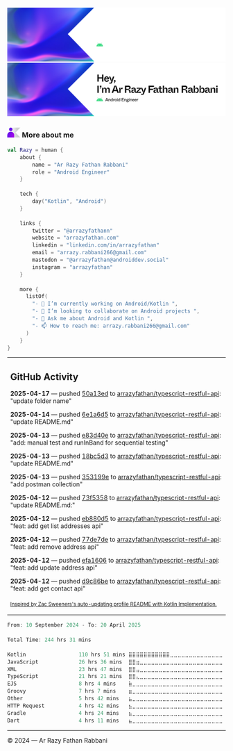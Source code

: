 ![Ar Razy Fathan Rabbani Banner](https://github.com/arrazyfathan/arrazyfathan/blob/main/media/banner-dark.png#gh-dark-mode-only)
![Ar Razy Fathan Rabbani Banner](https://github.com/arrazyfathan/arrazyfathan/blob/main/media/banner-light.png#gh-light-mode-only)

### <img width="30" alt="about" src="https://github.com/arrazyfathan/arrazyfathan/blob/main/media/about.png"> More about me

```kotlin
val Razy = human {
    about {
        name = "Ar Razy Fathan Rabbani"
        role = "Android Engineer"
    }

    tech {
        day("Kotlin", "Android")
    }

    links {
        twitter = "@arrazyfathann"
        website = "arrazyfathan.com"
        linkedin = "linkedin.com/in/arrazyfathan"
        email = "arrazy.rabbani266@gmail.com"
        mastodon = "@arrazyfathan@androiddev.social"
        instagram = "arrazyfathan"
    }

    more {
      listOf(
        "- 🔭 I’m currently working on Android/Kotlin ",
        "- 👯 I’m looking to collaborate on Android projects ",
        "- 💬 Ask me about Android and Kotlin ",
        "- 📫 How to reach me: arrazy.rabbani266@gmail.com"
      )
    }
}
```


<table><tr><td valign="top" width="100%">    

## GitHub Activity

**2025-04-17** — pushed [50a13ed](https://github.com/arrazyfathan/typescript-restful-api/commits/50a13eddc5fc82b740b05c0fecdca1a63a403692) to [arrazyfathan/typescript-restful-api](https://github.com/arrazyfathan/typescript-restful-api): "update folder name"

**2025-04-14** — pushed [6e1a6d5](https://github.com/arrazyfathan/typescript-restful-api/commits/6e1a6d5a72dba15a0a20a170d90d9cd289783c67) to [arrazyfathan/typescript-restful-api](https://github.com/arrazyfathan/typescript-restful-api): "update README.md"

**2025-04-13** — pushed [e83d40e](https://github.com/arrazyfathan/typescript-restful-api/commits/e83d40ee88c1f542b340614e31fb6dfbaa53f8be) to [arrazyfathan/typescript-restful-api](https://github.com/arrazyfathan/typescript-restful-api): "add: manual test and runInBand for sequential testing"

**2025-04-13** — pushed [18bc5d3](https://github.com/arrazyfathan/typescript-restful-api/commits/18bc5d3346fe778f55d3cee860a5b3dcb1eed0bf) to [arrazyfathan/typescript-restful-api](https://github.com/arrazyfathan/typescript-restful-api): "update README.md"

**2025-04-13** — pushed [353199e](https://github.com/arrazyfathan/typescript-restful-api/commits/353199e9cb04cd84d9cfb78b80d8adba64d88946) to [arrazyfathan/typescript-restful-api](https://github.com/arrazyfathan/typescript-restful-api): "add postman collection"

**2025-04-12** — pushed [73f5358](https://github.com/arrazyfathan/typescript-restful-api/commits/73f535809d464aa8ed02c61cbc8aa0d520d1f23e) to [arrazyfathan/typescript-restful-api](https://github.com/arrazyfathan/typescript-restful-api): "update README.md:"

**2025-04-12** — pushed [eb880d5](https://github.com/arrazyfathan/typescript-restful-api/commits/eb880d5a1a211add1c2014446cea989d4a9b13a0) to [arrazyfathan/typescript-restful-api](https://github.com/arrazyfathan/typescript-restful-api): "feat: add get list addresses api"

**2025-04-12** — pushed [77de7de](https://github.com/arrazyfathan/typescript-restful-api/commits/77de7dec37f55f89df2e46862015c050047d9661) to [arrazyfathan/typescript-restful-api](https://github.com/arrazyfathan/typescript-restful-api): "feat: add remove address api"

**2025-04-12** — pushed [efa1606](https://github.com/arrazyfathan/typescript-restful-api/commits/efa1606b094c9b4148762c1a30df5fc3a0129e87) to [arrazyfathan/typescript-restful-api](https://github.com/arrazyfathan/typescript-restful-api): "feat: add update address api"

**2025-04-12** — pushed [d9c86be](https://github.com/arrazyfathan/typescript-restful-api/commits/d9c86be0675a711a58609706071bcc8a16e16877) to [arrazyfathan/typescript-restful-api](https://github.com/arrazyfathan/typescript-restful-api): "feat: add get contact api"
                
<sub><a href="https://github.com/ZacSweers/ZacSweers/">Inspired by Zac Sweeners's auto-updating profile README with Kotlin Implementation.</a></sub>
</table>

<!--START_SECTION:waka-->

```kotlin
From: 10 September 2024 - To: 20 April 2025

Total Time: 244 hrs 31 mins

Kotlin                 110 hrs 51 mins ⣿⣿⣿⣿⣿⣿⣿⣿⣿⣿⣿⣀⣀⣀⣀⣀⣀⣀⣀⣀⣀⣀⣀⣀⣀   44.30 %
JavaScript             26 hrs 36 mins  ⣿⣿⣶⣀⣀⣀⣀⣀⣀⣀⣀⣀⣀⣀⣀⣀⣀⣀⣀⣀⣀⣀⣀⣀⣀   10.64 %
XML                    23 hrs 47 mins  ⣿⣿⣤⣀⣀⣀⣀⣀⣀⣀⣀⣀⣀⣀⣀⣀⣀⣀⣀⣀⣀⣀⣀⣀⣀   09.51 %
TypeScript             21 hrs 21 mins  ⣿⣿⣄⣀⣀⣀⣀⣀⣀⣀⣀⣀⣀⣀⣀⣀⣀⣀⣀⣀⣀⣀⣀⣀⣀   08.54 %
EJS                    8 hrs 4 mins    ⣷⣀⣀⣀⣀⣀⣀⣀⣀⣀⣀⣀⣀⣀⣀⣀⣀⣀⣀⣀⣀⣀⣀⣀⣀   03.23 %
Groovy                 7 hrs 7 mins    ⣶⣀⣀⣀⣀⣀⣀⣀⣀⣀⣀⣀⣀⣀⣀⣀⣀⣀⣀⣀⣀⣀⣀⣀⣀   02.85 %
Other                  5 hrs 42 mins   ⣦⣀⣀⣀⣀⣀⣀⣀⣀⣀⣀⣀⣀⣀⣀⣀⣀⣀⣀⣀⣀⣀⣀⣀⣀   02.28 %
HTTP Request           4 hrs 42 mins   ⣦⣀⣀⣀⣀⣀⣀⣀⣀⣀⣀⣀⣀⣀⣀⣀⣀⣀⣀⣀⣀⣀⣀⣀⣀   01.88 %
Gradle                 4 hrs 24 mins   ⣦⣀⣀⣀⣀⣀⣀⣀⣀⣀⣀⣀⣀⣀⣀⣀⣀⣀⣀⣀⣀⣀⣀⣀⣀   01.76 %
Dart                   4 hrs 11 mins   ⣦⣀⣀⣀⣀⣀⣀⣀⣀⣀⣀⣀⣀⣀⣀⣀⣀⣀⣀⣀⣀⣀⣀⣀⣀   01.68 %
```

<!--END_SECTION:waka-->

---
© 2024 — Ar Razy Fathan Rabbani